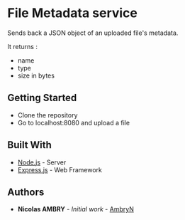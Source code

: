 # File Metadata service

Sends back a JSON object of an uploaded file's metadata.

It returns :
- name
- type
- size in bytes


## Getting Started

* Clone the repository
* Go to localhost:8080 and upload a file


## Built With

* [Node.js](https://nodejs.org/) - Server
* [Express.js](https://expressjs.com/) - Web Framework


## Authors

* **Nicolas AMBRY** - *Initial work* - [AmbryN](https://github.com/AmbryN)